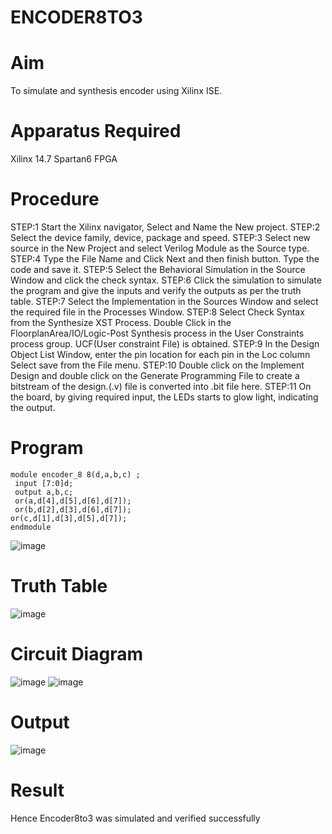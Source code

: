 # ENCODER8TO3
# Aim
To simulate and synthesis encoder using Xilinx ISE.
# Apparatus Required
Xilinx 14.7 Spartan6 FPGA
# Procedure
STEP:1 Start the Xilinx navigator, Select and Name the New project. STEP:2 Select the device family, device, package and speed. STEP:3 Select new source in the New Project and select Verilog Module as the Source type. STEP:4 Type the File Name and Click Next and then finish button. Type the code and save it. STEP:5 Select the Behavioral Simulation in the Source Window and click the check syntax. STEP:6 Click the simulation to simulate the program and give the inputs and verify the outputs as per the truth table. STEP:7 Select the Implementation in the Sources Window and select the required file in the Processes Window. STEP:8 Select Check Syntax from the Synthesize XST Process. Double Click in the FloorplanArea/IO/Logic-Post Synthesis process in the User Constraints process group. UCF(User constraint File) is obtained. STEP:9 In the Design Object List Window, enter the pin location for each pin in the Loc column Select save from the File menu. STEP:10 Double click on the Implement Design and double click on the Generate Programming File to create a bitstream of the design.(.v) file is converted into .bit file here. STEP:11 On the board, by giving required input, the LEDs starts to glow light, indicating the output.
# Program
```
module encoder_8 8(d,a,b,c) ;
 input [7:0]d;
 output a,b,c;
 or(a,d[4],d[5],d[6],d[7]);
 or(b,d[2],d[3],d[6],d[7]);
or(c,d[1],d[3],d[5],d[7]);
endmodule
```
![image](https://github.com/RESMIRNAIR/ENCODER3TO8/assets/154305926/824226c8-c767-44b5-ab35-26fed65b195e)
# Truth Table
![image](https://github.com/RESMIRNAIR/ENCODER3TO8/assets/154305926/e228c14b-b814-40c8-92eb-748d48570c04)
# Circuit Diagram
![image](https://github.com/RESMIRNAIR/ENCODER3TO8/assets/154305926/6fa5fe84-fe6f-472d-b9c0-e6dfa17413d3)
![image](https://github.com/RESMIRNAIR/ENCODER3TO8/assets/154305926/7d147e2a-ba03-4714-baee-17615c9c50c1)
# Output
![image](https://github.com/SIVANANDHI-N/ENCODER8TO3/assets/162731951/a30c198f-9b2d-409d-9a8d-b83cb4bc21ae)
# Result
Hence Encoder8to3 was simulated and verified successfully
